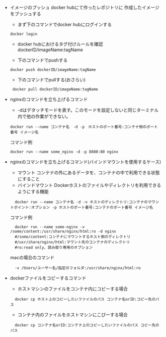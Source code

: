- イメージのプッシュ
docker hubにて作ったレポジトリに
作成したイメージをプッシュする

  - まず下のコマンドでdocker hubにログインする
  ```
  docker login
  ```
  - docker hubにおけるタグ付けルールを確認
  dockerID/imageName:tagName

  - 下のコマンドでpushする
  ```
  docker push dockerID/imageName:tagName
  ```

  - 下のコマンドでpullする(おさらい)
  ```
   docker pull dockerID/imageName:tagName
  ```

- nginxのコマンドを立ち上げるコマンド
  - -dはデタッチモードを表す。このモードを設定しないと同じターミナル内で他の作業ができない。
  ```
  docker run --name コンテナ名　-d -p　ホストのポート番号:コンテナ側のポート番号 イメージ名
  ```
  コマンド例
  ```
  docker run --name some_nginx -d -p 8080:80 nginx
  ```

- nginxのコマンドを立ち上げるコマンド(バインドマウントを使用するケース)
  - マウント
    コンテナの外にあるデータを、コンテナの中で利用できる状態にすること
  - バインドマウント
    Dockerホストのファイルやディレクトリを利用できるようにする機能
  ```
    docker run --name コンテナ名 -d -v ホストのディレクトリ:コンテナのマウントポイント:オプション -p ホストのポート番号:コンテナのポート番号 イメージ名
  ```

  コマンド例
  ```
    docker run --name some-nginx -v /some/content:/usr/share/nginx/html:ro -d nginx
    #/some/content:コンテナにマウントするホスト側のディレクトリ
    #/usr/share/nginx/html:マウント先のコンテナのディレクトリ
    #ro:read only、読み取り専用のオプション
  ```

  macの場合のコマンド
  ```
    -v /Users/ユーザー名/指定のフォルダ:/usr/share/nginx/html:ro
  ```

- dockerファイルをコピーするコマンド
   - ホストマシンのファイルをコンテナ内にコピーする場合
  ```
    docker cp ホスト上のコピーしたいファイルのパス コンテナ名orID:コピー先のパス
  ```
   - コンテナ内のファイルをホストマシンにこぴーする場合
  ```
    docker cp コンテナ名orID:コンテナ上のコピーしたいファイルのパス コピー先のパス
  ```
